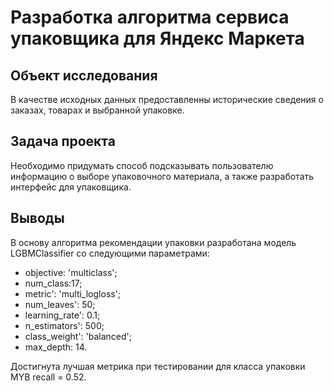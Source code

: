 # Разработка алгоритма сервиса упаковщика для Яндекс Маркета

## Объект исследования
В качестве исходных данных предоставленны исторические сведения о заказах, товарах и выбранной упаковке.

## Задача проекта
Необходимо придумать способ подсказывать пользователю информацию о выборе упаковочного материала, а также разработать интерфейс для упаковщика.

## Выводы

В основу алгоритма рекомендации упаковки разработана модель LGBMClassifier со следующими параметрами:
   - objective: 'multiclass';
   - num_class:17;
   - metric': 'multi_logloss';
   - num_leaves': 50;
   - learning_rate': 0.1;
   - n_estimators': 500;
   - class_weight': 'balanced';
   - max_depth: 14.

Достигнута лучшая метрика при тестировании для класса упаковки MYB recall = 0.52. 
